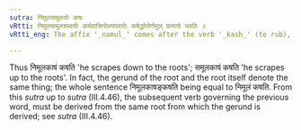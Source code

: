 ```yaml
---
sutra: निमूलसमूलयोः कषः
vRtti: निमूलसमूलशब्दयोः कर्मवाचिनोरुपपदयोः कषेर्द्धातोर्णमुल् प्रत्ययो भवति ॥
vRtti_eng: The affix '_namul_' comes after the verb '_kash_' (to rub), when the words '_nimula_' and '_samula_' are compounded with it in the accusative case.

---
```

Thus निमूलकाषं कषति 'he scrapes down to the roots'; समूलकाषं कषति 'he scrapes up to the roots'. In fact, the gerund of the root and the root itself denote the same thing; the whole sentence निमूलकाषङ्कषति being equal to निमूलं कषति. From this _sutra_ up to _sutra_ (III.4.46), the subsequent verb governing the previous word, must be derived from the same root from which the gerund is derived; see _sutra_ (III.4.46).